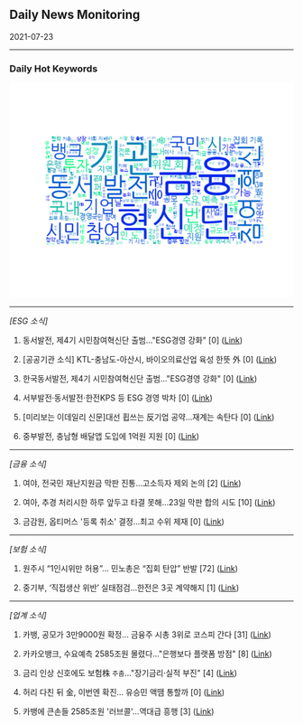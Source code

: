 ## Daily News Monitoring 

2021-07-23 

----------

### Daily Hot Keywords 

![word_cloud](image/2021-07-23_word_cloud.png)

----------

*[ESG 소식]*

1. 동서발전, 제4기 시민참여혁신단 출범…"ESG경영 강화" [0] ([Link](https://news.naver.com/main/read.naver?mode=LSD&mid=sec&sid1=101&oid=119&aid=0002513706))

2. [공공기관 소식] KTL-충남도-아산시, 바이오의료산업 육성 한뜻 外 [0] ([Link](https://news.naver.com/main/read.naver?mode=LSD&mid=sec&sid1=101&oid=082&aid=0001108862))

3. 한국동서발전, 제4기 시민참여혁신단 출범…"ESG경영 강화" [0] ([Link](https://news.naver.com/main/read.naver?mode=LSD&mid=sec&sid1=101&oid=009&aid=0004828180))

4. 서부발전·동서발전·한전KPS 등 ESG 경영 박차 [0] ([Link](https://news.naver.com/main/read.naver?mode=LSD&mid=sec&sid1=101&oid=082&aid=0001108860))

5. [미리보는 이데일리 신문]대선 휩쓰는 反기업 공약…재계는 속탄다 [0] ([Link](https://news.naver.com/main/read.naver?mode=LSD&mid=sec&sid1=101&oid=018&aid=0004992405))

6. 중부발전, 충남형 배달앱 도입에 1억원 지원 [0] ([Link](https://news.naver.com/main/read.naver?mode=LSD&mid=sec&sid1=101&oid=119&aid=0002513710))

----------

*[금융 소식]*

1. 여야, 전국민 재난지원금 막판 진통…고소득자 제외 논의 [2] ([Link](https://news.naver.com/main/read.naver?mode=LSD&mid=sec&sid1=100&oid=018&aid=0004992419))

2. 여아, 추경 처리시한 하루 앞두고 타결 못해…23일 막판 합의 시도 [10] ([Link](https://news.naver.com/main/read.naver?mode=LSD&mid=sec&sid1=100&oid=421&aid=0005496212))

3. 금감원, 옵티머스 '등록 취소' 결정...최고 수위 제재 [0] ([Link](https://news.naver.com/main/read.naver?mode=LSD&mid=sec&sid1=101&oid=052&aid=0001617939))

----------

*[보험 소식]*

1. 원주시 “1인시위만 허용”… 민노총은 “집회 탄압” 반발 [72] ([Link](https://news.naver.com/main/read.naver?mode=LSD&mid=sec&sid1=102&oid=023&aid=0003628764))

2. 중기부, ‘직접생산 위반’ 실태점검…한전은 3곳 계약해지 [1] ([Link](https://news.naver.com/main/read.naver?mode=LSD&mid=sec&sid1=102&oid=056&aid=0011088599))

----------

*[업계 소식]*

1. 카뱅, 공모가 3만9000원 확정… 금융주 시총 3위로 코스피 간다 [31] ([Link](https://news.naver.com/main/read.naver?mode=LSD&mid=sec&sid1=101&oid=469&aid=0000619108))

2. 카카오뱅크, 수요예측 2585조원 몰렸다…"은행보다 플랫폼 방점" [8] ([Link](https://news.naver.com/main/read.naver?mode=LSD&mid=sec&sid1=101&oid=008&aid=0004620592))

3. 금리 인상 신호에도 보험株 `주춤`…"장기금리·실적 부진" [4] ([Link](https://news.naver.com/main/read.naver?mode=LSD&mid=sec&sid1=101&oid=215&aid=0000973504))

4. 허리 다친 뒤 金, 이번엔 확진… 유승민 액땜 통할까 [0] ([Link](https://news.naver.com/main/read.naver?mode=LSD&mid=sec&sid1=104&oid=081&aid=0003203636))

5. 카뱅에 큰손들 2585조원 '러브콜'…역대급 흥행 [3] ([Link](https://news.naver.com/main/read.naver?mode=LSD&mid=sec&sid1=101&oid=015&aid=0004582108))

